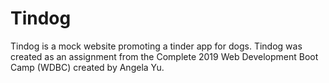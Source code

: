 # Tindog 
Tindog is a mock website promoting a tinder app for dogs.
Tindog was created as an assignment from 
the Complete 2019 Web Development Boot Camp (WDBC) created by Angela Yu.
